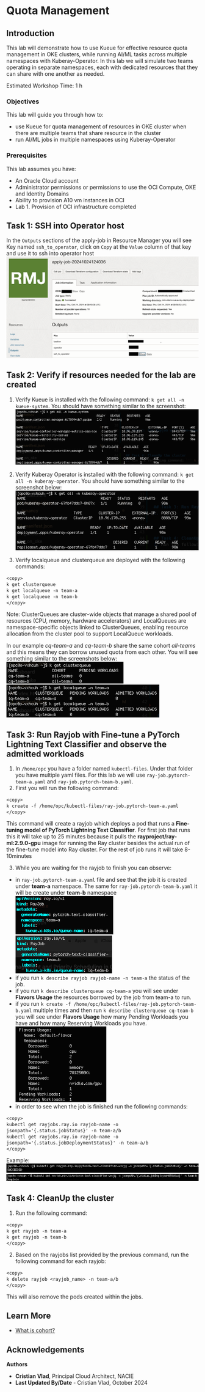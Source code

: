 # Quota Management

## Introduction

This lab will demonstrate how to use Kueue for effective resource quota management in OKE clusters, while running AI/ML tasks across multiple namespaces with Kuberay-Operator. In this lab we will simulate two teams operating in separate namespaces, each with dedicated resources that they can share with one another as needed.
 
Estimated Workshop Time: 1 h

### Objectives

This lab will guide you through how to:
- use Kueue for quota management of resources in OKE cluster when there are multiple teams that share resource in the cluster
- run AI/ML jobs in multiple namespaces using Kuberay-Operator

### Prerequisites

This lab assumes you have:

* An Oracle Cloud account
* Administrator permissions or permissions to use the OCI Compute, OKE and Identity Domains
* Ability to provision A10 vm instances in OCI
* Lab 1. Provision of OCI infrastructure completed


## Task 1: SSH into Operator host
In the ```Outputs``` sections of the apply-job in Resource Manager you will see Key named ```ssh_to_operator```, click on ``` Copy ``` at the ```Value``` column of that key and use it to ssh into operator host
![SSH Operator](images/ssh_to_operator.png)

## Task 2: Verify if resources needed for the lab are created

1. Verify Kueue is installed with the following command: ```k get all -n kueue-system```. You should have something similar to the screenshot:
![Kueue System](images/kueue-system.png)

2. Verify Kuberay Operator is installed with the following command: ```k get all -n kuberay-operator```. You should have something similar to the screenshot below:
![Kuberay Operator](images/kuberay-operator.png)

3. Verify localqueue and clusterqueue are deployed with the following commands: 
```
<copy>
k get clusterqueue 
k get localqueue -n team-a 
k get localqueue -n team-b 
</copy>
```
Note: ClusterQueues are cluster-wide objects that manage a shared pool of resources (CPU, memory, hardware accelerators) and LocalQueues are namespace-specific objects linked to ClusterQueues, enabling resource allocation from the cluster pool to support LocalQueue workloads. 

In our example *cq-team-a* and *cq-team-b* share the same cohort *all-teams* and this means they can borrow unused quota from each other. You will see something similar to the screenshots below:
![Cluster Queue](images/clusterqueue.png)    
![Local Queue](images/localqueue.png)



## Task 3: Run Rayjob with Fine-tune a PyTorch Lightning Text Classifier and observe the admitted workloads
1. In ```/home/opc``` you have a folder named ```kubectl-files```. Under that folder you have multiple yaml files. For this lab we will use ```ray-job.pytorch-team-a.yaml``` and ```ray-job.pytorch-team-b.yaml```. 
2. First you will run the following command: 
``` 
<copy>
k create -f /home/opc/kubectl-files/ray-job.pytorch-team-a.yaml
</copy>
```
This command will create a rayjob which deploys a pod that runs a **Fine-tuning model of PyTorch Lightning Text Classifier**. For first job that runs this it will take up to 25 minutes because it pulls the **rayproject/ray-ml:2.9.0-gpu** image for running the Ray cluster besides the actual run of the fine-tune model into Ray cluster. For the rest of job runs it will take 8-10minutes

3. While you are waiting for the rayjob to finish you can observe:
- in ```ray-job.pytorch-team-a.yaml``` file and see that the job it is created under **team-a** namespace. The same for ```ray-job.pytorch-team-b.yaml``` it will be create under **team-b** namespace
![RayJob Team-A](images/rayjob-team-a.png)
![RayJob Team-B](images/rayjob-team-b.png)
- if you run ```k describe rayjob rayjob-name -n team-a``` the status of the job.
- if you run ```k describe clusterqueue cq-team-a``` you will see under **Flavors Usage** the resources borrowed by the job from team-a to run.
- if you run ```k create -f /home/opc/kubectl-files/ray-job.pytorch-team-b.yaml``` multiple times and then run ```k describe clusterqueue cq-team-b``` you will see under **Flavors Usage** how many Pending Workloads you have and how many Reserving Workloads you have.
![ResourceFlavors](images/resourceflavors.png)
- in order to see when the job is finished run the following commands:

```
<copy>
kubectl get rayjobs.ray.io rayjob-name -o jsonpath='{.status.jobStatus}' -n team-a/b
kubectl get rayjobs.ray.io rayjob-name -o jsonpath='{.status.jobDeploymentStatus}' -n team-a/b
</copy>
```
Example:
![Succeded](images/succeded.png)
![Complete](images/complete.png)


## Task 4: CleanUp the cluster
1. Run the following command: 
``` 
<copy>
k get rayjob -n team-a
k get rayjob -n team-b
</copy>
```
2. Based on the rayjobs list provided by the previous command, run the following command for each rayjob: 
```
<copy>
k delete rayjob <rayjob_name> -n team-a/b
</copy>
```  
This will also remove the pods created within the jobs.



## Learn More

* [What is cohort?](https://kueue.sigs.k8s.io/docs/concepts/cluster_queue/#cohort)


## Acknowledgements

**Authors**

* **Cristian Vlad**, Principal Cloud Architect, NACIE
* **Last Updated By/Date** - Cristian Vlad, October 2024
